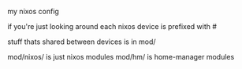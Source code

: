 my nixos config


if you're just looking around
each nixos device is prefixed with #


stuff thats shared between devices is in mod/

mod/nixos/ is just nixos modules
mod/hm/ is home-manager modules
